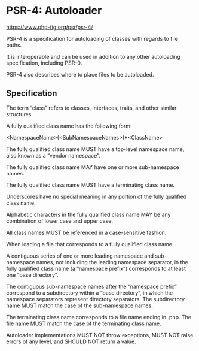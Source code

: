 # PSR-4: Autoloader

https://www.php-fig.org/psr/psr-4/


PSR-4 is a specification for autoloading of classes with regards to file paths.

It is interoperable and can be used in addition to any other autoloading specification, including PSR-0.

PSR-4 also describes where to place files to be autoloaded.


## Specification
The term “class” refers to classes, interfaces, traits, and other similar structures.

A fully qualified class name has the following form:

\<NamespaceName>(\<SubNamespaceNames>)*\<ClassName>

The fully qualified class name MUST have a top-level namespace name, also known as a “vendor namespace”.

The fully qualified class name MAY have one or more sub-namespace names.

The fully qualified class name MUST have a terminating class name.

Underscores have no special meaning in any portion of the fully qualified class name.

Alphabetic characters in the fully qualified class name MAY be any combination of lower case and upper case.

All class names MUST be referenced in a case-sensitive fashion.

When loading a file that corresponds to a fully qualified class name …

A contiguous series of one or more leading namespace and sub-namespace names, not including the leading namespace separator, in the fully qualified class name (a “namespace prefix”) corresponds to at least one “base directory”.

The contiguous sub-namespace names after the “namespace prefix” correspond to a subdirectory within a “base directory”, in which the namespace separators represent directory separators. The subdirectory name MUST match the case of the sub-namespace names.

The terminating class name corresponds to a file name ending in .php. The file name MUST match the case of the terminating class name.

Autoloader implementations MUST NOT throw exceptions, MUST NOT raise errors of any level, and SHOULD NOT return a value.
